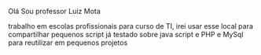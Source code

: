Olá Sou professor Luiz Mota

trabalho em escolas profissionais para curso de TI, irei usar esse local para compartilhar pequenos script já testado sobre java script e PHP e MySql para reutilizar em pequenos projetos

